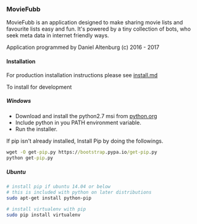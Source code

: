 ### MovieFubb

MovieFubb is an application designed to make sharing movie lists and favourite lists easy and fun. It's powered by a tiny collection of bots, who seek meta data in internet friendly ways.

Application programmed by Daniel Altenburg (c) 2016 - 2017

#### Installation

For production installation instructions please see [install.md](install.md)

To install for development

##### Windows

- Download and install the python2.7 msi from [python.org](https://www.python.org/download/releases/2.7/)
- Include python in you PATH environment variable.
- Run the installer.  

If pip isn't already installed, Install Pip by doing the followings.

```cmd
wget -O get-pip.py https://bootstrap.pypa.io/get-pip.py
python get-pip.py
```

##### Ubuntu
```bash
# install pip if ubuntu 14.04 or below
# this is included with python on later distributions
sudo apt-get install python-pip
```

```bash
# install virtualenv with pip
sudo pip install virtualenv
```
